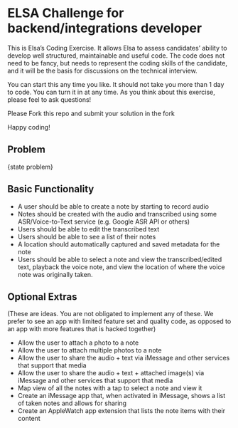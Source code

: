 # ELSA Challenge for backend/integrations developer

This is Elsa’s Coding Exercise. It allows Elsa to assess candidates’ ability to develop well structured, maintainable and useful code. The code does not need to be fancy, but needs to represent the coding skills of the candidate, and it will be the basis for discussions on the technical interview. 

You can start this any time you like. It should not take you more than 1 day to code. You can turn it in at any time. As you think about this exercise, please feel to ask questions!

Please Fork this repo and submit your solution in the fork

Happy coding!

## Problem 
{state problem}

## Basic Functionality

- A user should be able to create a note by starting to record audio
- Notes should be created with the audio and transcribed using some ASR/Voice-to-Text service (e.g. Google ASR API or others)
- Users should be able to edit the transcribed text
- Users should be able to see a list of their notes
- A location should automatically captured and saved metadata for the note
- Users should be able to select a note and view the transcribed/edited text, playback the voice note, and view the location of where the voice note was originally taken.

## Optional Extras 

(These are ideas. You are not obligated to implement any of these. We prefer to see an app with limited feature set and quality code, as opposed to an app with more features that is hacked together)

- Allow the user to attach a photo to a note
- Allow the user to attach multiple photos to a note
- Allow the user to share the audio + text via iMessage and other services that support that media
- Allow the user to share the audio + text + attached image(s) via iMessage and other services that support that media
- Map view of all the notes with a tap to select a note and view it
- Create an iMessage app that, when activated in iMessage, shows a list of taken notes and allows for sharing
- Create an AppleWatch app extension that lists the note items with their content